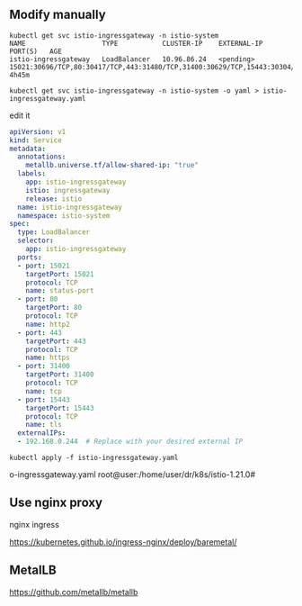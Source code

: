## Modify manually

```shell
kubectl get svc istio-ingressgateway -n istio-system
NAME                   TYPE           CLUSTER-IP    EXTERNAL-IP     PORT(S)   AGE
istio-ingressgateway   LoadBalancer   10.96.86.24   <pending>   15021:30696/TCP,80:30417/TCP,443:31480/TCP,31400:30629/TCP,15443:30304/TCP   4h45m
```

`kubectl get svc istio-ingressgateway -n istio-system -o yaml > istio-ingressgateway.yaml`

edit it
```yaml
apiVersion: v1
kind: Service
metadata:
  annotations:
    metallb.universe.tf/allow-shared-ip: "true"
  labels:
    app: istio-ingressgateway
    istio: ingressgateway
    release: istio
  name: istio-ingressgateway
  namespace: istio-system
spec:
  type: LoadBalancer
  selector:
    app: istio-ingressgateway
  ports:
  - port: 15021
    targetPort: 15021
    protocol: TCP
    name: status-port
  - port: 80
    targetPort: 80
    protocol: TCP
    name: http2
  - port: 443
    targetPort: 443
    protocol: TCP
    name: https
  - port: 31400
    targetPort: 31400
    protocol: TCP
    name: tcp
  - port: 15443
    targetPort: 15443
    protocol: TCP
    name: tls
  externalIPs:
  - 192.168.0.244  # Replace with your desired external IP

```

`kubectl apply -f istio-ingressgateway.yaml`

o-ingressgateway.yaml
root@user:/home/user/dr/k8s/istio-1.21.0# 

## Use nginx proxy 

nginx ingress

https://kubernetes.github.io/ingress-nginx/deploy/baremetal/

## MetalLB

https://github.com/metallb/metallb